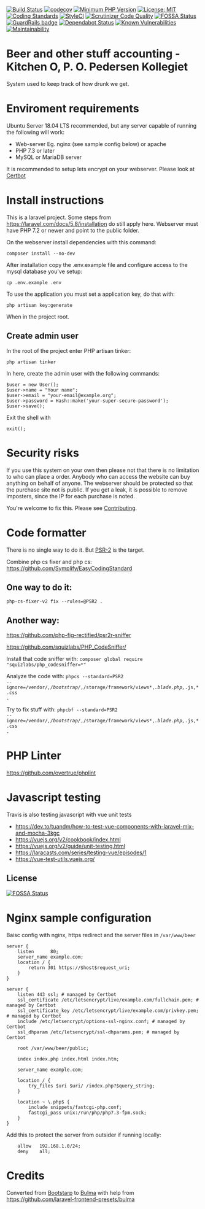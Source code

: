[![Build Status](https://travis-ci.com/eKristensen/beer.svg?branch=master)](https://travis-ci.com/eKristensen/beer)
[![codecov](https://codecov.io/gh/eKristensen/beer/branch/master/graph/badge.svg)](https://codecov.io/gh/eKristensen/beer)
[![Minimum PHP Version](http://img.shields.io/badge/php-%3E%3D%207.3-8892BF.svg)](https://php.net/)
[![License: MIT](https://img.shields.io/badge/License-MIT-green.svg)](LICENSE)
[![Coding Standards](https://img.shields.io/badge/cs-PSR--2-yellow.svg)](https://www.php-fig.org/psr/psr-2/)
[![StyleCI](https://github.styleci.io/repos/123131937/shield?branch=master)](https://github.styleci.io/repos/123131937)
[![Scrutinizer Code Quality](https://scrutinizer-ci.com/g/eKristensen/beer/badges/quality-score.png?b=master)](https://scrutinizer-ci.com/g/eKristensen/beer/?branch=master)
[![FOSSA Status](https://app.fossa.io/api/projects/git%2Bgithub.com%2FeKristensen%2Fbeer.svg?type=shield)](https://app.fossa.io/projects/git%2Bgithub.com%2FeKristensen%2Fbeer?ref=badge_shield)
[![GuardRails badge](https://badges.guardrails.io/eKristensen/beer.svg?token=a8b10a6c14e10ac8c0c450b1c0af5ae2cc146cb95722d7e15ee2bf5655d3a199)](https://dashboard.guardrails.io/default/gh/eKristensen/beer)
[![Dependabot Status](https://api.dependabot.com/badges/status?host=github&repo=eKristensen/beer)](https://dependabot.com)
[![Known Vulnerabilities](https://snyk.io//test/github/eKristensen/beer/badge.svg?targetFile=package.json)](https://snyk.io//test/github/eKristensen/beer?targetFile=package.json)
[![Maintainability](https://api.codeclimate.com/v1/badges/75076132d6d2c1b33b04/maintainability)](https://codeclimate.com/github/eKristensen/beer/maintainability)

# Beer and other stuff accounting - Kitchen O, P. O. Pedersen Kollegiet

System used to keep track of how drunk we get.

# Enviroment requirements

Ubuntu Server 18.04 LTS recommended, but any server capable of running the following will work:

* Web-server Eg. nginx (see sample config below) or apache
* PHP 7.3 or later
* MySQL or MariaDB server

It is recommended to setup lets encrypt on your webserver. Please look at [Certbot](https://certbot.eff.org/)

# Install instructions

This is a laravel project. Some steps from https://laravel.com/docs/5.8/installation do still apply here. Webserver must have PHP 7.2 or newer and point to the public folder.

On the webserver install dependencies with this command:

<code>composer install --no-dev</code> 

After installation copy the .env.example file and configure access to the mysql database you've setup:

<code>cp .env.example .env</code>

To use the application you must set a application key, do that with:

<code>php artisan key:generate</code>

When in the project root.

## Create admin user

In the root of the project enter PHP artisan tinker:

    php artisan tinker

In here, create the admin user with the following commands:

    $user = new User();
    $user->name = "Your name";
    $user->email = "your-email@example.org";
    $user->password = Hash::make('your-super-secure-password');
    $user->save();

Exit the shell with

    exit();

# Security risks

If you use this system on your own then please not that there is no limitation to who can place a order. Anybody who can access the website can buy anything on behalf of anyone. The webserver should be protected so that the purchase site not is public. If you get a leak, it is possible to remove imposters, since the IP for each purchase is noted.

You're welcome to fix this. Please see [Contributing](CONTRIBUTING.md).

# Code formatter

There is no single way to do it. But [PSR-2](https://www.php-fig.org/psr/psr-2/) is the target.

Combine php cs fixer and php cs: https://github.com/Symplify/EasyCodingStandard

## One way to do it:

<code>php-cs-fixer-v2 fix --rules=@PSR2 .</code>

## Another way:

https://github.com/php-fig-rectified/psr2r-sniffer

https://github.com/squizlabs/PHP_CodeSniffer/

Install that code sniffer with: <code>composer global require "squizlabs/php_codesniffer=*"</code>

Analyze the code with:
<code>phpcs --standard=PSR2 --ignore=/vendor/*,/bootstrap/*,/storage/framework/views*,*.blade.php,*.js,*.css .</code>

Try to fix stuff with:
<code>phpcbf --standard=PSR2 --ignore=/vendor/*,/bootstrap/*,/storage/framework/views*,*.blade.php,*.js,*.css .</code>

# PHP Linter

https://github.com/overtrue/phplint

# Javascript testing

Travis is also testing javascript with vue unit tests

* https://dev.to/tuandm/how-to-test-vue-components-with-laravel-mix-and-mocha-3kgc
* https://vuejs.org/v2/cookbook/index.html
* https://vuejs.org/v2/guide/unit-testing.html
* https://laracasts.com/series/testing-vue/episodes/1
* https://vue-test-utils.vuejs.org/

## License
[![FOSSA Status](https://app.fossa.io/api/projects/git%2Bgithub.com%2FeKristensen%2Fbeer.svg?type=large)](https://app.fossa.io/projects/git%2Bgithub.com%2FeKristensen%2Fbeer?ref=badge_large)

# Nginx sample configuration

Baisc config with nginx, https redirect and the server files in <code>/var/www/beer</code>

    server {
        listen      80;
        server_name example.com;
        location / {
            return 301 https://$host$request_uri;
        }
    }

    server {
        listen 443 ssl; # managed by Certbot
        ssl_certificate /etc/letsencrypt/live/example.com/fullchain.pem; # managed by Certbot
        ssl_certificate_key /etc/letsencrypt/live/example.com/privkey.pem; # managed by Certbot
        include /etc/letsencrypt/options-ssl-nginx.conf; # managed by Certbot
        ssl_dhparam /etc/letsencrypt/ssl-dhparams.pem; # managed by Certbot

        root /var/www/beer/public;

        index index.php index.html index.htm;

        server_name example.com;

        location / {
            try_files $uri $uri/ /index.php?$query_string;
        }

        location ~ \.php$ {
            include snippets/fastcgi-php.conf;
            fastcgi_pass unix:/run/php/php7.3-fpm.sock;
        }
    }

Add this to protect the server from outsider if running locally:


        allow   192.168.1.0/24;
        deny    all;

# Credits

Converted from [Bootstarp](https://getbootstrap.com/) to [Bulma](https://bulma.io/) with help from https://github.com/laravel-frontend-presets/bulma
